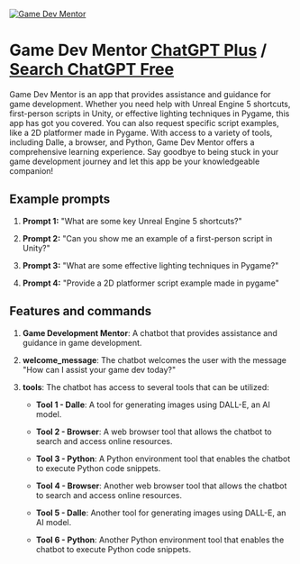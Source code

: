 
[![Game Dev Mentor](https://files.oaiusercontent.com/file-a5PNxmyImVOEB5PeMS8h9lDy?se=2123-10-16T21%3A14%3A37Z&sp=r&sv=2021-08-06&sr=b&rscc=max-age%3D31536000%2C%20immutable&rscd=attachment%3B%20filename%3D08026570-2cb4-4374-bbbf-3a689481f8ec.png&sig=MT3fx8zpLbTVlZLtJBtbMSEKMbpb9H3o6BJL5QzlYsQ%3D)](https://chat.openai.com/g/g-Q4yGQG2vZ-game-dev-mentor)

# Game Dev Mentor [ChatGPT Plus](https://chat.openai.com/g/g-Q4yGQG2vZ-game-dev-mentor) / [Search ChatGPT Free](https://gptcall.net/index.html#/?search=Game%20Dev%20Mentor)

Game Dev Mentor is an app that provides assistance and guidance for game development. Whether you need help with Unreal Engine 5 shortcuts, first-person scripts in Unity, or effective lighting techniques in Pygame, this app has got you covered. You can also request specific script examples, like a 2D platformer made in Pygame. With access to a variety of tools, including Dalle, a browser, and Python, Game Dev Mentor offers a comprehensive learning experience. Say goodbye to being stuck in your game development journey and let this app be your knowledgeable companion!

## Example prompts

1. **Prompt 1:** "What are some key Unreal Engine 5 shortcuts?"

2. **Prompt 2:** "Can you show me an example of a first-person script in Unity?"

3. **Prompt 3:** "What are some effective lighting techniques in Pygame?"

4. **Prompt 4:** "Provide a 2D platformer script example made in pygame"

## Features and commands

1. **Game Development Mentor**: A chatbot that provides assistance and guidance in game development.

2. **welcome_message**: The chatbot welcomes the user with the message "How can I assist your game dev today?"

3. **tools**: The chatbot has access to several tools that can be utilized:

    - **Tool 1 - Dalle**: A tool for generating images using DALL-E, an AI model.
    
    - **Tool 2 - Browser**: A web browser tool that allows the chatbot to search and access online resources.
    
    - **Tool 3 - Python**: A Python environment tool that enables the chatbot to execute Python code snippets.
    
    - **Tool 4 - Browser**: Another web browser tool that allows the chatbot to search and access online resources.
    
    - **Tool 5 - Dalle**: Another tool for generating images using DALL-E, an AI model.
    
    - **Tool 6 - Python**: Another Python environment tool that enables the chatbot to execute Python code snippets.


